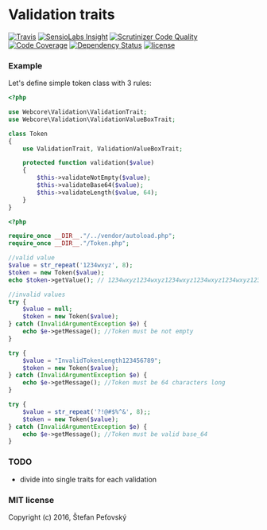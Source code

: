 # Validation traits

[![Travis](https://img.shields.io/travis/webcore/validation-traits.svg?maxAge=2592000)](https://travis-ci.org/webcore/validation-traits)
[![SensioLabs Insight](https://img.shields.io/sensiolabs/i/6a166fab-ddf0-4d5c-b605-09f6681f8795.svg?maxAge=2592000)](https://insight.sensiolabs.com/projects/6a166fab-ddf0-4d5c-b605-09f6681f8795)
[![Scrutinizer Code Quality](https://img.shields.io/scrutinizer/g/webcore/validation-traits.svg?maxAge=2592000)](https://scrutinizer-ci.com/g/webcore/validation-traits/?branch=master)
[![Code Coverage](https://scrutinizer-ci.com/g/webcore/validation-traits/badges/coverage.png?b=master)](https://scrutinizer-ci.com/g/webcore/validation-traits/?branch=master)
[![Dependency Status](https://www.versioneye.com/user/projects/575827ac7757a0004a1de479/badge.svg?style=plastic)](https://www.versioneye.com/user/projects/575827ac7757a0004a1de479)
[![license](https://img.shields.io/github/license/webcore/validation-traits.svg?maxAge=2592000)](https://opensource.org/licenses/MIT)

### Example

Let's define simple token class with 3 rules:

```php
<?php

use Webcore\Validation\ValidationTrait;
use Webcore\Validation\ValidationValueBoxTrait;

class Token
{
    use ValidationTrait, ValidationValueBoxTrait;

    protected function validation($value)
    {
        $this->validateNotEmpty($value);
        $this->validateBase64($value);
        $this->validateLength($value, 64);
    }
}
```

```php
<?php

require_once __DIR__."/../vendor/autoload.php";
require_once __DIR__."/Token.php";

//valid value
$value = str_repeat('1234wxyz', 8);
$token = new Token($value);
echo $token->getValue(); // 1234wxyz1234wxyz1234wxyz1234wxyz1234wxyz1234wxyz1234wxyz1234wxyz

//invalid values
try {
    $value = null;
    $token = new Token($value);
} catch (InvalidArgumentException $e) {
    echo $e->getMessage(); //Token must be not empty
}

try {
    $value = "InvalidTokenLength123456789";
    $token = new Token($value);
} catch (InvalidArgumentException $e) {
    echo $e->getMessage(); //Token must be 64 characters long
}

try {
    $value = str_repeat('?!@#$%^&', 8);;
    $token = new Token($value);
} catch (InvalidArgumentException $e) {
    echo $e->getMessage(); //Token must be valid base_64
}

```

### TODO

- divide into single traits for each validation

### MIT license

Copyright (c) 2016, Štefan Peťovský
